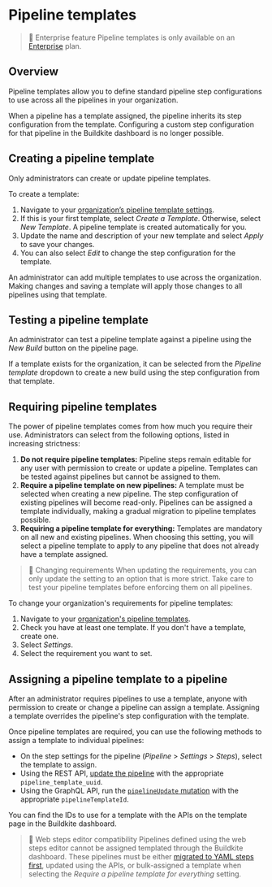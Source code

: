 # Pipeline templates

> 📘 Enterprise feature
> Pipeline templates is only available on an [Enterprise](https://buildkite.com/pricing) plan.

## Overview

Pipeline templates allow you to define standard pipeline step configurations to use across all the pipelines in your organization.

When a pipeline has a template assigned, the pipeline inherits its step configuration from the template. Configuring a custom step configuration for that pipeline in the Buildkite dashboard is no longer possible.

## Creating a pipeline template

Only administrators can create or update pipeline templates.

To create a template:

1. Navigate to your [organization’s pipeline template settings](https://buildkite.com/organizations/-/pipeline-templates).
1. If this is your first template, select _Create a Template_. Otherwise, select _New Template_. A pipeline template is created automatically for you.
1. Update the name and description of your new template and select _Apply_ to save your changes.
1. You can also select _Edit_ to change the step configuration for the template.

An administrator can add multiple templates to use across the organization. Making changes and saving a template will apply those changes to all pipelines using that template.

## Testing a pipeline template

An administrator can test a pipeline template against a pipeline using the _New Build_ button on the pipeline page.

If a template exists for the organization, it can be selected from the _Pipeline template_ dropdown to create a new build using the step configuration from that template.

## Requiring pipeline templates

The power of pipeline templates comes from how much you require their use. Administrators can select from the following options, listed in increasing strictness:

1. **Do not require pipeline templates:** Pipeline steps remain editable for any user with permission to create or update a pipeline. Templates can be tested against pipelines but cannot be assigned to them.
1. **Require a pipeline template on new pipelines:** A template must be selected when creating a new pipeline. The step configuration of existing pipelines will become read-only. Pipelines can be assigned a template individually, making a gradual migration to pipeline templates possible.
1. **Requiring a pipeline template for everything:** Templates are mandatory on all new and existing pipelines. When choosing this setting, you will select a pipeline template to apply to any pipeline that does not already have a template assigned.

>🚧 Changing requirements
> When updating the requirements, you can only update the setting to an option that is more strict. Take care to test your pipeline templates before enforcing them on all pipelines.

To change your organization's requirements for pipeline templates:

1. Navigate to your [organization's pipeline templates](https://buildkite.com/organizations/-/pipeline-templates).
1. Check you have at least one template. If you don't have a template, create one.
1. Select _Settings_.
1. Select the requirement you want to set.

## Assigning a pipeline template to a pipeline

After an administrator requires pipelines to use a template, anyone with permission to create or change a pipeline can assign a template. Assigning a template overrides the pipeline's step configuration with the template.

Once pipeline templates are required, you can use the following methods to assign a template to individual pipelines:

- On the step settings for the pipeline (_Pipeline_ > _Settings_ > _Steps_), select the template to assign.
- Using the REST API, [update the pipeline](https://buildkite.com/docs/apis/rest-api/pipelines#update-a-pipeline) with the appropriate `pipeline_template_uuid`.
- Using the GraphQL API, run the [`pipelineUpdate` mutation](https://buildkite.com/docs/apis/graphql/schemas/mutation/pipelineupdate) with the appropriate `pipelineTemplateId`.

You can find the IDs to use for a template with the APIs on the template page in the Buildkite dashboard.

>📘 Web steps editor compatibility
> Pipelines defined using the web steps editor cannot be assigned templated through the Buildkite dashboard. These pipelines must be either [migrated to YAML steps first](https://buildkite.com/docs/tutorials/pipeline-upgrade), updated using the APIs, or bulk-assigned a template when selecting the _Require a pipeline template for everything_ setting.
